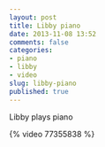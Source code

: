 ```yaml
---
layout: post
title: Libby piano
date: 2013-11-08 13:52
comments: false
categories:
- piano
- libby
- video
slug: libby-piano
published: true
---
```

Libby plays piano

{% video 77355838 %}
